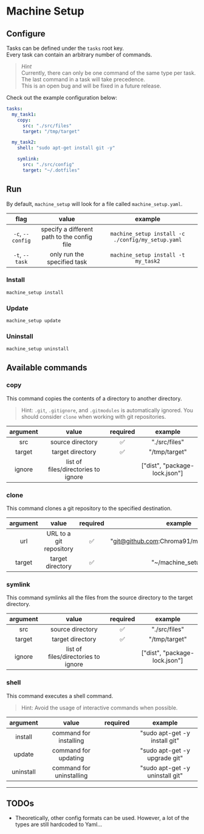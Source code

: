# Machine Setup

## Configure

Tasks can be defined under the `tasks` root key.  
Every task can contain an arbitrary number of commands.

> _Hint_  
> Currently, there can only be one command of the same type per task.  
> The last command in a task will take precedence.  
> This is an open bug and will be fixed in a future release.

Check out the example configuration below:

```yaml
tasks:
  my_task1:
    copy:
      src: "./src/files"
      target: "/tmp/target"

  my_task2:
    shell: "sudo apt-get install git -y"

    symlink:
      src: "./src/config"
      target: "~/.dotfiles"
```

## Run

By default, `machine_setup` will look for a file called `machine_setup.yaml`.

|       flag       |                    value                    |                      example                      |
| :--------------: | :-----------------------------------------: | :-----------------------------------------------: |
| `-c`, `--config` | specify a different path to the config file | `machine_setup install -c ./config/my_setup.yaml` |
|  `-t`, `--task`  |         only run the specified task         |        `machine_setup install -t my_task2`        |

### Install

```bash
machine_setup install
```

### Update

```bash
machine_setup update
```

### Uninstall

```bash
machine_setup uninstall
```

## Available commands

### copy

This command copies the contents of a directory to another directory.

> Hint: `.git`, `.gitignore`, and `.gitmodules` is automatically ignored. You should consider `clone` when working with git repositories.

| argument |                value                | required |            example            |
| :------: | :---------------------------------: | :------: | :---------------------------: |
|   src    |          source directory           |    ✅    |         "./src/files"         |
|  target  |          target directory           |    ✅    |         "/tmp/target"         |
|  ignore  | list of files/directories to ignore |          | ["dist", "package-lock.json"] |

### clone

This command clones a git repository to the specified destination.

| argument |          value          | required |                   example                   |
| :------: | :---------------------: | :------: | :-----------------------------------------: |
|   url    | URL to a git repository |    ✅    | "git@github.com:Chroma91/machine_setup.git" |
|  target  |    target directory     |    ✅    |              "~/machine_setup"              |

### symlink

This command symlinks all the files from the source directory to the target directory.

| argument |                value                | required |            example            |
| :------: | :---------------------------------: | :------: | :---------------------------: |
|   src    |          source directory           |    ✅    |         "./src/files"         |
|  target  |          target directory           |    ✅    |         "/tmp/target"         |
|  ignore  | list of files/directories to ignore |          | ["dist", "package-lock.json"] |

### shell

This command executes a shell command.

> Hint: Avoid the usage of interactive commands when possible.

| argument  |          value           | required |             example             |
| :-------: | :----------------------: | :------: | :-----------------------------: |
|  install  |  command for installing  |          |  "sudo apt-get -y install git"  |
|  update   |   command for updating   |          |  "sudo apt-get -y upgrade git"  |
| uninstall | command for uninstalling |          | "sudo apt-get -y uninstall git" |

---

## TODOs

- Theoretically, other config formats can be used. However, a lot of the types are still hardcoded to Yaml...
